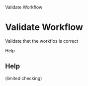 
Validate Workflow
# Validate Workflow


Validate thet the workflos is correct

Help
## Help

(limited checking)

